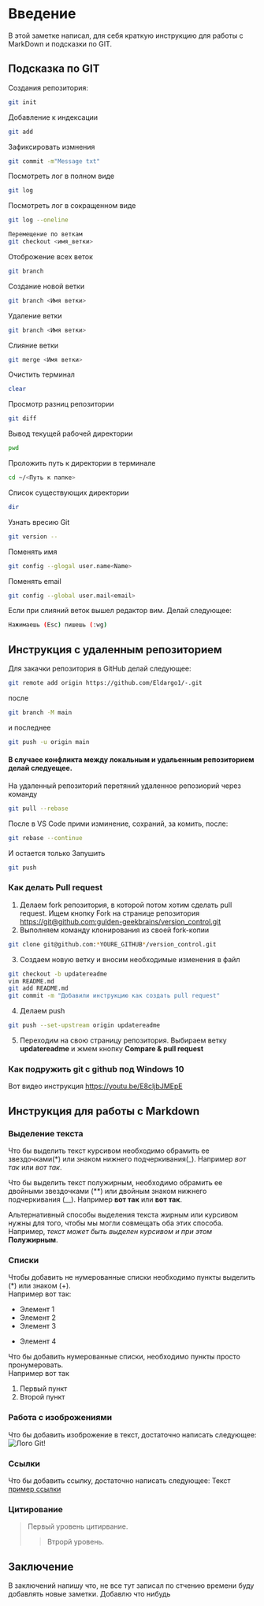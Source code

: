 # Введение
В этой заметке написал, для себя  краткую инструкцию для работы с MarkDown и подсказки по GIT.

## Подсказка по GIT

Создания репозитория:
```sh
git init
```
Добавление к индексации
```sh
git add
```
Зафиксировать измнения
```sh
git commit -m"Message txt"
```
Посмотреть лог в полном виде
```sh
git log
```
Посмотреть лог в сокращенном виде
```sh
git log --oneline
```
```sh
Перемещение по веткам
git checkout <имя_ветки>
```
Отоброжение всех веток
```sh
git branch
```
Создание новой ветки 
```sh
git branch <Имя ветки>
```
Удаление ветки
```sh
git branch <Имя ветки>
```
Слияние ветки
```sh
git merge <Имя ветки>
```
Очистить терминал 
```sh
clear
```
Просмотр разниц репозитории
```sh
git diff
```
Вывод текущей рабочей директории
```sh
pwd
```
Проложить путь к директории в терминале
```sh
cd ~/<Путь к папке>
```
Список существующих директории
```sh
dir
```
Узнать вресию Git
```sh
git version --
```
Поменять имя 
```sh
git config --glogal user.name<Name>
```
Поменять email
```sh
git config --global user.mail<email>
```
Если при слияний веток вышел редактор вим.
Делай следующее:
```sh
Нажимаешь (Esc) пишешь (:wg)
```
## Инструкция с удаленным репозиторием
Для закачки репозитория в GitHub делай следующее:
```sh
git remote add origin https://github.com/Eldargo1/-.git
```
после
```sh
git branch -M main
```
и последнее
```sh
git push -u origin main
```

#### В случаее конфликта между локальным и удальенным репозиторием делай следуещее.
На удаленный репозиторий перетяний удаленное репозиорий через команду 
```sh
git pull --rebase
```
После в VS Code прими изминение, сохраний, за комить, после:
```sh
git rebase --continue
```
И остается только Запушить 
```sh
git push
```
### Как делать Pull request

1. Делаем fork репозитория, в которой потом хотим сделать pull request. Ищем кнопку Fork на странице репозитория <https://git@github.com:gulden-geekbrains/version_control.git>
2. Выполняем команду клонирования из своей fork-копии
```sh
git clone git@github.com:*YOURE_GITHUB*/version_control.git
```
3. Создаем новую ветку и вносим необходимые изменения в файл
```sh
git checkout -b updatereadme
vim README.md
git add README.md
git commit -m "Добавили инструкцию как создать pull request"
```
4. Делаем push  
```sh
git push --set-upstream origin updatereadme
```

5. Переходим на свою страницу репозитория. Выбираем ветку **updatereadme** и жмем кнопку **Compare & pull request**

### Как подружить git с github под Windows 10

Вот видео инструкция https://youtu.be/E8cIjbJMEpE

## Инструкция для работы с Markdown

### Выделение текста

Что бы выделить текст курсивом необходимо обрамить ее звездочками(*) или знаком нижнего подчеркивания(_). Например *вот так* или _вот так_.

Что бы выделить текст полужирным, необходимо обрамить ее двойными звездочками (**) или двойным знаком нижнего подчеркивания (__). Например **вот так** или __вот так__.

Альтернативный способы выделения текста жирным или курсивом нужны для того, чтобы мы могли совмещать оба этих способа. Например, _текст может быть выделен курсивом и при этом_ **Полужирным**.

### Списки

Чтобы добавить не нумерованные списки необходимо пункты выделить (*) или знаком (+).  
Например вот так:
* Элемент 1
* Элемент 2
* Элемент 3
+ Элемент 4

Что бы добавить нумерованные списки, необходимо пункты просто пронумеровать.  
Например вот так 
1. Первый пункт
2. Второй пункт


### Работа с изоброжениями

Что бы добавить изоброжение в текст, достаточно написать следующее:
![Лого Git!](logo.jpg.png)

### Ссылки
Что бы добавить ссылку, достаточно написать следующее:
Текст [пример ссылки](http.example.com "Всплывающая подсказка")

### Цитирование
> Первый уровень цитирвание.
>>Втрорй уровень.

## Заключение
В заключений напишу что, не все тут записал по стчению времени буду добавлять новые заметки.
Добавлю что нибудь
